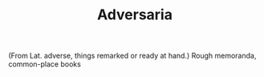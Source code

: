 ---
title: Adversaria
letter: A
permalink: "/definitions/bld-adversaria.html"
body: "(From Lat. adverse, things remarked or ready at hand.) Rough memoranda, common-place
  books"
published_at: '2018-07-07'
source: Black's Law Dictionary 2nd Ed (1910)
layout: post
---